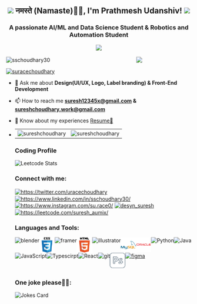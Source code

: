 
<h2 align="center"><img src="https://emojis.slackmojis.com/emojis/images/1531849430/4246/blob-sunglasses.gif?1531849430" width="30"/> नमस्ते (Namaste)🙏🏻, I'm Prathmesh Udanshiv! <img src="https://media.giphy.com/media/12oufCB0MyZ1Go/giphy.gif" width="50"></h2>
<h3 align="center">A passionate AI/ML and Data Science Student & Robotics and Automation Student</h3>
<p align="center">
  <a href="https://github.com/aryanjangid/readme-typing-svg"><img width="1200" src="https://readme-typing-svg.herokuapp.com?font=Time+New+Roman&color=cyan&size=25&center=true&vCenter=true&width=600&height=100&lines=Python+Developer;Robotics+Student;AI+ML+Enthusiast;PLC+Programming"></a>
</p>
<img align='right' src="https://media.giphy.com/media/M9gbBd9nbDrOTu1Mqx/giphy.gif" width="150">

<p align="left"> <img src="https://komarev.com/ghpvc/?username=sschoudhary30&label=Profile%20views&color=0e75b6&style=flat" alt="sschoudhary30" /> </p>

<p align="left"> <a href="https://twitter.com/suracechoudhary" target="blank"><img src="https://img.shields.io/twitter/follow/suracechoudhary?logo=twitter&style=for-the-badge" alt="suracechoudhary" /></a> </p>

- 💬 Ask me about **Design(UI/UX, Logo, Label branding) & Front-End Development**

- 📫 How to reach me **suresh12345x@gmail.com & sureshchoudhary.work@gmail.com**

- 📄 Know about my experiences <a href="https://drive.google.com/file/d/1UGKITQHSnvEXHBjjndQYAliU4sEitSHQ/view">Resume📃</a>
- <table>
  <tr>
    <td><img height="200px" width="100%" align="center" src="https://github-readme-stats.vercel.app/api/top-langs/?username=sschoudhary30&layout=compact&theme=dark" alt="sureshchoudhary" /></td>
    <td><img height="200px" width="100%" align="center" src="https://github-readme-streak-stats.herokuapp.com/?user=sschoudhary&theme=dark&width=10000" alt="sureshchoudhary" /></td>
  </tr>
</table>
<h3 align="left"> Coding Profile</h3>


![Leetcode Stats](https://leetcard.jacoblin.cool/suresh_aumix?ext=heatmap)


<h3 align="left">Connect with me:</h3>
<p align="left">

<p align="left">
<a href="https://twitter.com/https://twitter.com/uracechoudhary" target="blank"><img align="center" src="https://raw.githubusercontent.com/rahuldkjain/github-profile-readme-generator/master/src/images/icons/Social/twitter.svg" alt="https://twitter.com/uracechoudhary" height="30" width="40" /></a>
<a href="https://linkedin.com/in/https://www.linkedin.com/in/sschoudhary30/" target="blank"><img align="center" src="https://raw.githubusercontent.com/rahuldkjain/github-profile-readme-generator/master/src/images/icons/Social/linked-in-alt.svg" alt="https://www.linkedin.com/in/sschoudhary30/" height="30" width="40" /></a>
<a href="https://instagram.com/https://www.instagram.com/su.race0/" target="blank"><img align="center" src="https://raw.githubusercontent.com/rahuldkjain/github-profile-readme-generator/master/src/images/icons/Social/instagram.svg" alt="https://www.instagram.com/su.race0/" height="30" width="40" /></a>
<a href="https://www.behance.net/desyn_suresh" target="blank"><img align="center" src="https://raw.githubusercontent.com/rahuldkjain/github-profile-readme-generator/master/src/images/icons/Social/behance.svg" alt="desyn_suresh" height="30" width="40" /></a>
<a href="https://www.leetcode.com/https://leetcode.com/suresh_aumix/" target="blank"><img align="center" src="https://raw.githubusercontent.com/rahuldkjain/github-profile-readme-generator/master/src/images/icons/Social/leet-code.svg" alt="https://leetcode.com/suresh_aumix/" height="30" width="40" /></a>
</p>
</p>

<h3 align="left">Languages and Tools:</h3>
<p align="left"> <a href="https://www.blender.org/" target="_blank" rel="noreferrer"> <img src="https://download.blender.org/branding/community/blender_community_badge_white.svg" alt="blender" align="left" height="42"/> </a> 

<a href="https://www.w3schools.com/css/" target="_blank" rel="noreferrer"> <img src="https://raw.githubusercontent.com/devicons/devicon/master/icons/css3/css3-original-wordmark.svg" alt="css3" height="42" align="left"/> </a> 

<a href="https://www.framer.com/" target="_blank" rel="noreferrer"> <img src="https://www.vectorlogo.zone/logos/framer/framer-icon.svg" alt="framer"  align="left" height="42"/> </a> 


<a href="https://www.w3.org/html/" target="_blank" rel="noreferrer"> <img src="https://raw.githubusercontent.com/devicons/devicon/master/icons/html5/html5-original-wordmark.svg" alt="html5" align="left" height="42"/> </a> 
<a href="https://www.adobe.com/in/products/illustrator.html" target="_blank" rel="noreferrer"> <img src="https://www.vectorlogo.zone/logos/adobe_illustrator/adobe_illustrator-icon.svg" alt="illustrator" align="left" height="42"/> </a> 




<a href="https://www.mysql.com/" target="_blank" rel="noreferrer"> <img src="https://raw.githubusercontent.com/devicons/devicon/master/icons/mysql/mysql-original-wordmark.svg" align="left" alt="mysql"  height="42"/> </a> <a href="https://www.oracle.com/" target="_blank" rel="noreferrer"> <img src="https://raw.githubusercontent.com/devicons/devicon/master/icons/oracle/oracle-original.svg" alt="oracle" align="left" height="40"/> </a> <a href="https://www.python.org" target="_blank"><img align="left" alt="Python" height ="42px" src="https://raw.githubusercontent.com/rahul-jha98/github_readme_icons/main/language_and_tools/square/python/python.svg"></a><a href="https://www.java.com" target="_blank"><img align="left" alt="Java" height ="42px" src="https://raw.githubusercontent.com/rahul-jha98/github_readme_icons/main/language_and_tools/square/java/java.svg"></a> <a href="https://developer.mozilla.org/en-US/docs/Web/JavaScript" target="_blank"> <img align="left" alt="JavaScript" height ="42px"  src="https://raw.githubusercontent.com/rahul-jha98/github_readme_icons/main/language_and_tools/square/javascript/javascript.svg"> </a> <a href="https://www.typescriptlang.org/" target="_blank"><img align="left" alt="Typescirpt" height ="42px" src="https://raw.githubusercontent.com/rahul-jha98/github_readme_icons/main/language_and_tools/square/typescript/typescript.svg"></a>
<a href="https://reactjs.org/" target="_blank"> <img align="left" alt="React" height ="42px" src="https://raw.githubusercontent.com/rahul-jha98/github_readme_icons/main/language_and_tools/square/react/react.svg"></a> <a href="https://git-scm.com/" target="_blank"> <img src="https://raw.githubusercontent.com/rahul-jha98/github_readme_icons/main/language_and_tools/square/git-scm/git-scm.svg" align="left" alt="git" height='42px'/> </a> <a href="https://www.figma.com/" target="_blank"> <img src="https://raw.githubusercontent.com/rahul-jha98/github_readme_icons/main/language_and_tools/square/figma/figma.svg" alt="figma" height='42px'/> </a> <a href="https://www.photoshop.com/en" target="_blank" rel="noreferrer"> <img src="https://raw.githubusercontent.com/devicons/devicon/master/icons/photoshop/photoshop-line.svg" alt="photoshop" align="left" height="42"/> </a>

<br>

</p>
<h3 align="left">One joke please🤣🤣:</h3>

<!-- Markdown -->

![Jokes Card](https://readme-jokes.vercel.app/api)
